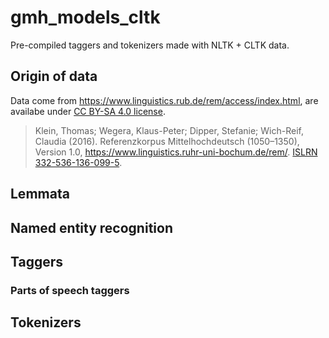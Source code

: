 # gmh_models_cltk

Pre-compiled taggers and tokenizers made with NLTK + CLTK data.

## Origin of data

Data come from https://www.linguistics.rub.de/rem/access/index.html, are availabe under [CC BY-SA 4.0 license](https://creativecommons.org/licenses/by-sa/4.0/).

> Klein, Thomas; Wegera, Klaus-Peter; Dipper, Stefanie; Wich-Reif, Claudia (2016). Referenzkorpus Mittelhochdeutsch (1050–1350), Version 1.0, https://www.linguistics.ruhr-uni-bochum.de/rem/. [ISLRN 332-536-136-099-5](http://islrn.org/resources/332-536-136-099-5/).


## Lemmata


## Named entity recognition


## Taggers


### Parts of speech taggers


## Tokenizers
